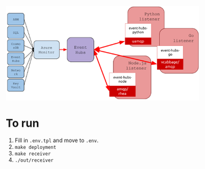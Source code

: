 ![Azure Logs Processor](./doc/images/azure-log-processor.png)

# To run

1. Fill in `.env.tpl` and move to `.env`.
1. `make deployment`
1. `make receiver`
1. `./out/receiver`
